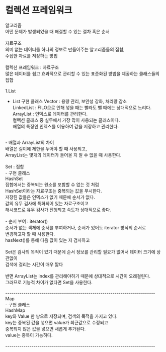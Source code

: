 # 컬렉션 프레임워크
알고리즘<br> 
		어떤 문제가 발생되었을 때 해결할 수 있는 절차 혹은 순서<br>
<br>
자료구조<br>
		의미 없는 데이터를 하나의 정보로 만들어주는 알고리즘들의 집합,<br>
		수집한 자료를 저장하는 방법<br>
<br>
컬렉션 프레임워크 : 자료구조<br>
		많은 데이터를 쉽고 효과적으로 관리할 수 있는 표준화된 방법을 제공하는 클래스들의 집합<br>
<br>
1.List<br>
- List 구현 클래스
	Vector : 용량 관리, 보안성 강화, 처리량 감소<br>
	LinkedList : FILO으로 인해 넣을 때는 빨라도 뺄 때에는 상대적으로 느리다.<br>
	ArrayList : 인덱스로 데이터를 관리한다.<br>
		     컬렉션 클래스 중 실무에서 가장 많이 사용되는 클래스이다.<br>
		     배열의 특징인 인덱스를 이용하여 값을 저장하고 관리한다.<br>
<br>
	- 배열과 ArrayList의 차이<br>
			배열은 길이에 제한을 두어야 할 때 사용되고,<br>
			ArrayList는 몇개의 데이터가 들어올 지 알 수 없을 때 사용한다.<br>
<br>
Set : 집합<br>
- 구현 클래스<br>
	HashSet<br>
		집합에서는 중복되는 원소를 포함할 수 없는 것 처럼<br>
		HashSet이라는 자료구조는 중복되는 값을 무시한다.<br>
		저장된 값들은 인덱스가 없기 때문에 순서가 없다.<br>
		값의 유무 검사에 특화되어 있는 자료구조이고<br>
		해시코드로 유무 검사가 진행되고 속도가 상대적으로 좋다.<br>
<br>
- 순서 부여 : iterator()<br>
		순서가 없는 객체에 순서를 부여하거나, 순서가 있어도 iterator 방식의 순서로<br>
		변경하고자 할 때 사용한다.<br>
		hasNext()를 통해 다음 값이 있는 지 검사하고 <br>
<br>
Set은 검사의 목적이 있기 때문에 순서 정보를 관리할 필요가 없어서 데이터 크기에 상관없이<br>
검색에 걸리는 시간이 매우 짧다<br>
<br>
반면 ArrayList는 index를 관리해야하기 때문에 상대적으로 시간이 오래걸린다.<br>
그러므로 기능적 차이가 없다면 Set을 사용한다.<br>
<br>
--------------------------------------------------------------------------<br>
Map<br>
- 구현 클래스<br>
	HashMap<br>
		key와 Value 한 쌍으로 저장되며, 검색의 목적을 가지고 있다.<br>
		key는 중복된 값을 넣으면 value가 최근값으로 수정되고<br>
		중복되지 않은 값을 넣으면 새롭게 추가된다.<br>
		value는 중복이 가능하다.<br>
<br>
--------------------------------------------------------------------------
